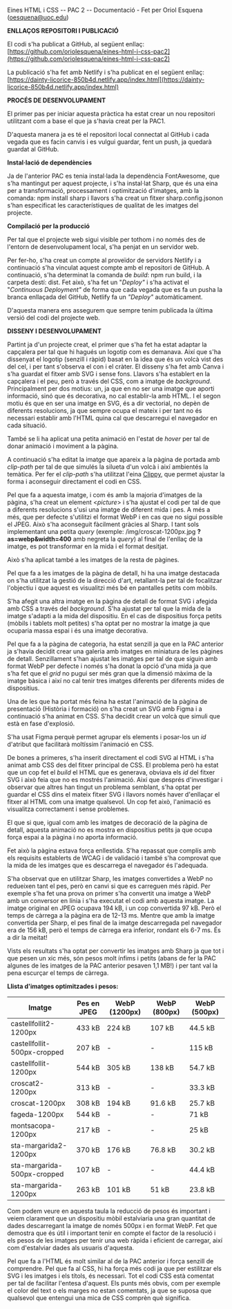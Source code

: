 Eines HTML i CSS -- PAC 2 -- Documentació - Fet per Oriol Esquena (oesquena@uoc.edu)

**ENLLAÇOS REPOSITORI I PUBLICACIÓ**

El codi s'ha publicat a GitHub, al següent enllaç: [https://github.com/oriolesquena/eines-html-i-css-pac2](https://github.com/oriolesquena/eines-html-i-css-pac2)

La publicació s'ha fet amb Netlify i s'ha publicat en el següent enllaç: [https://dainty-licorice-850b4d.netlify.app/index.html](https://dainty-licorice-850b4d.netlify.app/index.html)

**PROCÉS DE DESENVOLUPAMENT**

El primer pas per iniciar aquesta pràctica ha estat crear un nou repositori utilitzant com a base el que ja s'havia creat per la PAC1.

D'aquesta manera ja es té el repositori local connectat al GitHub i cada vegada que es facin canvis i es vulgui guardar, fent un push, ja quedarà guardat al GitHub.

**Instal·lació de dependències**

Ja de l'anterior PAC es tenia instal·lada la dependència FontAwesome, que s'ha mantingut per aquest projecte, i s'ha instal·lat Sharp, que és una eina per a transformació, processament i optimització d'imatges, amb la comanda: npm install sharp i llavors s'ha creat un fitxer sharp.config.jsonon s'han especificat les característiques de qualitat de les imatges del projecte.

**Compilació per la producció**

Per tal que el projecte web sigui visible per tothom i no només des de l'entorn de desenvolupament local, s'ha penjat en un servidor web.

Per fer-ho, s'ha creat un compte al proveïdor de servidors Netlify i a continuació s'ha vinculat aquest compte amb el repositori de GitHub. A continuació, s'ha determinat la comanda de _build_: npm run build, i la carpeta destí: dist. Fet això, s'ha fet un "_Deploy"_ i s'ha activat el "_Continuous Deployment"_ de forma que cada vegada que es fa un pusha la branca enllaçada del GitHub, Netlify fa un _"Deploy"_ automàticament.

D'aquesta manera ens assegurem que sempre tenim publicada la última versió del codi del projecte web.

**DISSENY I DESENVOLUPAMENT**

Partint ja d'un projecte creat, el primer que s'ha fet ha estat adaptar la capçalera per tal que hi hagués un logotip com es demanava. Així que s'ha dissenyat el logotip (senzill i ràpid) basat en la idea que és un volcà vist des del cel, i per tant s'observa el con i el cràter. El disseny s'ha fet amb Canva i s'ha guardat el fitxer amb SVG i sense fons. Llavors s'ha establert en la capçalera i el peu, però a través del CSS, com a imatge de _background_. Principalment per dos motius: un, ja que en no ser una imatge que aporti informació, sinó que és decorativa, no cal establir-la amb HTML. I el segon motiu és que en ser una imatge en SVG, és a dir vectorial, no depèn de diferents resolucions, ja que sempre ocupa el mateix i per tant no és necessari establir amb l'HTML quina cal que descarregui el navegador en cada situació.

També se li ha aplicat una petita animació en l'estat de _hover_ per tal de donar animació i moviment a la pàgina.

A continuació s'ha editat la imatge que apareix a la pàgina de portada amb _clip-path_ per tal de que simulés la silueta d'un volcà i així ambientés la temàtica. Per fer el _clip-path_ s'ha utilitzat l'eina [Clippy](https://bennettfeely.com/clippy/), que permet ajustar la forma i aconseguir directament el codi en CSS.

Pel que fa a aquesta imatge, i com és amb la majoria d'imatges de la pàgina, s'ha creat un element \<_picture_\> i s'ha ajustat el codi per tal de que a diferents resolucions s'usi una imatge de diferent mida i pes. A més a més, que per defecte s'utilitzi el format WebP i en cas que no sigui possible el JPEG. Això s'ha aconseguit fàcilment gràcies al Sharp. I tant sols implementant una petita _query_ (exemple: /img/croscat-1200px.jpg **?as=webp&width=400** amb negreta la _query_) al final de l'enllaç de la imatge, es pot transformar en la mida i el format desitjat.

Això s'ha aplicat també a les imatges de la resta de pàgines.

Pel que fa a les imatges de la pàgina de detall, hi ha una imatge destacada on s'ha utilitzat la gestió de la direcció d'art, retallant-la per tal de focalitzar l'objectiu i que aquest es visualitzi més bé en pantalles petits com mòbils.

S'ha afegit una altra imatge en la pàgina de detall de format SVG i afegida amb CSS a través del _background_. S'ha ajustat per tal que la mida de la imatge s'adapti a la mida del dispositiu. En el cas de dispositius força petits (mòbils i tablets molt petites) s'ha optat per no mostrar la imatge ja que ocuparia massa espai i és una imatge decorativa.

Pel que fa a la pàgina de categoria, ha estat senzill ja que en la PAC anterior ja s'havia decidit crear una galeria amb imatges en miniatura de les pàgines de detall. Senzillament s'han ajustat les imatges per tal de que siguin amb format WebP per defecte i només s'ha donat la opció d'una mida ja que s'ha fet que el _grid_ no pugui ser més gran que la dimensió màxima de la imatge bàsica i així no cal tenir tres imatges diferents per diferents mides de dispositius.

Una de les que ha portat més feina ha estat l'animació de la pàgina de presentació (Història i formació) on s'ha creat un SVG amb Figma i a continuació s'ha animat en CSS. S'ha decidit crear un volcà que simuli que està en fase d'explosió.

S'ha usat Figma perquè permet agrupar els elements i posar-los un _id_ d'atribut que facilitarà moltíssim l'animació en CSS.

De bones a primeres, s'ha inserit directament el codi SVG al HTML i s'ha animat amb CSS des del fitxer principal de CSS. El problema però ha estat que un cop fet el _build_ el HTML que es generava, obviava els _id_ del fitxer SVG i això feia que no es mostrés l'animació. Així que després d'investigar i observar que altres han tingut un problema semblant, s'ha optat per guardar el CSS dins el mateix fitxer SVG i llavors només haver d'enllaçar el fitxer al HTML com una imatge qualsevol. Un cop fet això, l'animació es visualitza correctament i sense problemes.

El que si que, igual com amb les imatges de decoració de la pàgina de detall, aquesta animació no es mostra en dispositius petits ja que ocupa força espai a la pàgina i no aporta informació.

Fet això la pàgina estava força enllestida. S'ha repassat que complís amb els requisits establerts de WCAG i de validació i també s'ha comprovat que la mida de les imatges que es descarrega el navegador és l'adequada.

S'ha observat que en utilitzar Sharp, les imatges convertides a WebP no redueixen tant el pes, però en canvi si que es carreguen més ràpid. Per exemple s'ha fet una prova on primer s'ha convertit una imatge a WebP amb un conversor en línia i s'ha executat el codi amb aquesta imatge. La imatge original en JPEG ocupava 194 kB, i un cop convertida 97 kB. Però el temps de càrrega a la pàgina era de 12-13 ms. Mentre que amb la imatge convertida per Sharp, el pes final de la imatge descarregada pel navegador era de 156 kB, però el temps de càrrega era inferior, rondant els 6-7 ms. És a dir la meitat!

Vists els resultats s'ha optat per convertir les imatges amb Sharp ja que tot i que pesen un xic més, són pesos molt ínfims i petits (abans de fer la PAC algunes de les imatges de la PAC anterior pesaven 1,1 MB!) i per tant val la pena escurçar el temps de càrrega.

**Llista d'imatges optimitzades i pesos:**

| **Imatge** | **Pes en JPEG** | **WebP (1200px)** | **WebP (800px)** | **WebP (500px)** |
| --- | --- | --- | --- | --- |
| castellfollit2-1200px | 433 kB | 224 kB | 107 kB | 44.5 kB |
| castellfollit-500px-cropped | 207 kB | - | - | 115 kB |
| castellfollit-1200px | 544 kB | 305 kB | 138 kB | 54.7 kB |
| croscat2-1200px | 313 kB | - | - | 33.3 kB |
| croscat-1200px | 308 kB | 194 kB | 91.6 kB | 25.7 kB |
| fageda-1200px | 544 kB | - | - | 71 kB |
| montsacopa-1200px | 217 kB | - | - | 25 kB |
| sta-margarida2-1200px | 370 kB | 176 kB | 76.8 kB | 30.2 kB |
| sta-margarida-500px-cropped | 107 kB | - | - | 44.4 kB |
| sta-margarida-1200px | 263 kB | 101 kB | 51 kB | 23.8 kB |

Com podem veure en aquesta taula la reducció de pesos és important i veiem clarament que un dispositiu mòbil estalviaria una gran quantitat de dades descarregant la imatge de només 500px i en format WebP. Fet que demostra que és útil i important tenir en compte el factor de la resolució i els pesos de les imatges per tenir una web ràpida i eficient de carregar, així com d'estalviar dades als usuaris d'aquesta.

Pel que fa a l'HTML és molt similar al de la PAC anterior i força senzill de comprendre. Pel que fa al CSS, hi ha força més codi ja que per estilitzar els SVG i les imatges i els títols, és necessari. Tot el codi CSS està comentat per tal de facilitar l'entesa d'aquest. Els punts més obvis, com per exemple el color del text o els marges no estan comentats, ja que se suposa que qualsevol que entengui una mica de CSS comprèn què significa.
